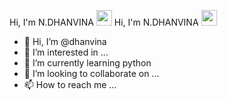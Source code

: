 

Hi, I'm N.DHANVINA <img src="https://giphy.com/embed/3og0IAzB7lmOo2q0Ss" width="25px">
  Hi, I'm N.DHANVINA  <img src="https://media.giphy.com/media/hvRJCLFzcasrR4ia7z/giphy.gif" width="25px">
- 👋 Hi, I’m @dhanvina
- 👀 I’m interested in ...
- 🌱 I’m currently learning python
- 💞️ I’m looking to collaborate on ...
- 📫 How to reach me ...

<!---
dhanvina/dhanvina is a ✨ special ✨ repository because its `README.md` (this file) appears on your GitHub profile.
You can click the Preview link to take a look at your changes.
--->
